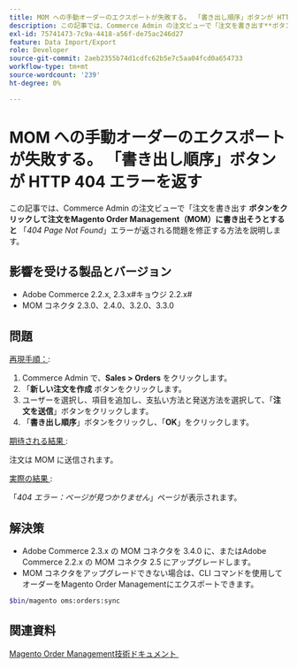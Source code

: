 ```yaml
---
title: MOM への手動オーダーのエクスポートが失敗する。 「書き出し順序」ボタンが HTTP 404 エラーを返す
description: この記事では、Commerce Admin の注文ビューで「注文を書き出す**ボタンをクリックして注文をMagento Order Management（MOM）に書き出そうとすると**「*404 Page Not Found*」エラーが返される問題を修正する方法を説明します。
exl-id: 75741473-7c9a-4418-a56f-de75ac246d27
feature: Data Import/Export
role: Developer
source-git-commit: 2aeb2355b74d1cdfc62b5e7c5aa04fcd0a654733
workflow-type: tm+mt
source-wordcount: '239'
ht-degree: 0%

---
```


# MOM への手動オーダーのエクスポートが失敗する。 「書き出し順序」ボタンが HTTP 404 エラーを返す

この記事では、Commerce Admin の注文ビューで「注文を書き出す **ボタンをクリックして注文をMagento Order Management（MOM）に書き出そうとすると** 「*404 Page Not Found*」エラーが返される問題を修正する方法を説明します。

## 影響を受ける製品とバージョン

* Adobe Commerce 2.2.x, 2.3.x#キョウジ 2.2.x#
* MOM コネクタ 2.3.0、2.4.0、3.2.0、3.3.0

## 問題

<u> 再現手順：</u>:

1. Commerce Admin で、**Sales > Orders** をクリックします。
1. 「**新しい注文を作成** ボタンをクリックします。
1. ユーザーを選択し、項目を追加し、支払い方法と発送方法を選択して、「**注文を送信**」ボタンをクリックします。
1. 「**書き出し順序**」ボタンをクリックし、「**OK**」をクリックします。

<u> 期待される結果 </u>:

注文は MOM に送信されます。

<u> 実際の結果 </u>:

「*404 エラー：ページが見つかりません*」ページが表示されます。

## 解決策

* Adobe Commerce 2.3.x の MOM コネクタを 3.4.0 に、またはAdobe Commerce 2.2.x の MOM コネクタ 2.5 にアップグレードします。
* MOM コネクタをアップグレードできない場合は、CLI コマンドを使用してオーダーをMagento Order Managementにエクスポートできます。

```bash
$bin/magento oms:orders:sync
```

## 関連資料

[Magento Order Management技術ドキュメント &#x200B;](https://commerce-docs.github.io/oms-documentation-archive/)
